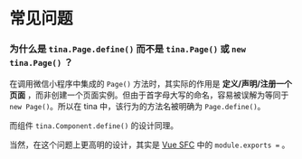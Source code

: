 # 常见问题

### 为什么是 ``tina.Page.define()`` 而不是 ``tina.Page()`` 或 ``new tina.Page()`` ？
在调用微信小程序中集成的 ``Page()`` 方法时，其实际的作用是 **定义/声明/注册一个页面** ，而非创建一个页面实例。但由于首字母大写的命名，容易被误解为等同于 ``new Page()``。所以在 tina 中，该行为的方法名被明确为 ``Page.define()``。

而组件 ``tina.Component.define()`` 的设计同理。

当然，在这个问题上更高明的设计，其实是 [Vue SFC](https://vuejs.org/v2/guide/single-file-components.html) 中的 ``module.exports =`` 。

